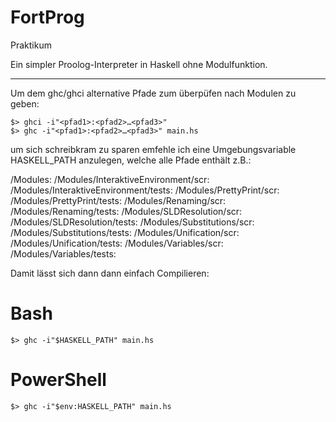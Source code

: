 # FortProg
Praktikum

Ein simpler Proolog-Interpreter in Haskell ohne Modulfunktion.

----------------------
Um dem ghc/ghci alternative Pfade zum überpüfen nach Modulen zu geben:

    $> ghci -i"<pfad1>:<pfad2>…<pfad3>"
    $> ghc -i"<pfad1>:<pfad2>…<pfad3>" main.hs

um sich schreibkram zu sparen emfehle ich eine Umgebungsvariable HASKELL_PATH
anzulegen, welche alle Pfade enthält z.B.:

<Path to FortProg>/Modules:
<Path to FortProg>/Modules/InteraktiveEnvironment/scr:
<Path to FortProg>/Modules/InteraktiveEnvironment/tests:
<Path to FortProg>/Modules/PrettyPrint/scr:
<Path to FortProg>/Modules/PrettyPrint/tests:
<Path to FortProg>/Modules/Renaming/scr:
<Path to FortProg>/Modules/Renaming/tests:
<Path to FortProg>/Modules/SLDResolution/scr:
<Path to FortProg>/Modules/SLDResolution/tests:
<Path to FortProg>/Modules/Substitutions/scr:
<Path to FortProg>/Modules/Substitutions/tests:
<Path to FortProg>/Modules/Unification/scr:
<Path to FortProg>/Modules/Unification/tests:
<Path to FortProg>/Modules/Variables/scr:
<Path to FortProg>/Modules/Variables/tests:


Damit lässt sich dann dann einfach Compilieren:

# Bash

    $> ghc -i"$HASKELL_PATH" main.hs

# PowerShell

    $> ghc -i"$env:HASKELL_PATH" main.hs